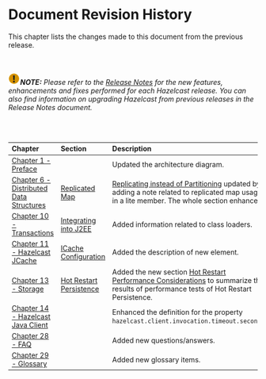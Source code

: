 

# Document Revision History

This chapter lists the changes made to this document from the previous release.

<br></br>
![image](images/NoteSmall.jpg)***NOTE:*** *Please refer to the <a href="http://docs.hazelcast.org/docs/release-notes/" target="_blank">Release Notes</a> for the new features, enhancements and fixes performed for each Hazelcast release. You can also find information on upgrading Hazelcast from previous releases in the Release Notes document.*

<br></br>

|Chapter|Section|Description|
|:-------|:-------|:-----------|
|[Chapter 1 - Preface](#preface)||Updated the architecture diagram.|
|[Chapter 6 - Distributed Data Structures](#distributed-data-structures)|[Replicated Map](#replicated-map)|[Replicating instead of Partitioning](#replicating-instead-of-partitioning) updated by adding a note related to replicated map usage in a lite member. The whole section enhanced.
|[Chapter 10 - Transactions](#transactions)|[Integrating into J2EE](#integrating-into-j2ee)| Added information related to class loaders.
|[Chapter 11 - Hazelcast JCache](#hazelcast-jcache)|[ICache Configuration](#icache-configuration)| Added the description of new element.
|[Chapter 13 - Storage](#storage)|[Hot Restart Persistence](#hot-restart-persistence)|Added the new section [Hot Restart Performance Considerations](#hot-restart-performance-considerations) to summarize the results of performance tests of Hot Restart Persistence.
|[Chapter 14 - Hazelcast Java Client](#hazelcast-java-client)||Enhanced the definition for the property `hazelcast.client.invocation.timeout.seconds`.
|[Chapter 28 - FAQ](#frequently-asked-questions)||Added new questions/answers.|
|[Chapter 29 - Glossary](#glossary)||Added new glossary items.|



<br> </br>
